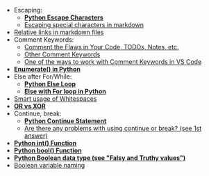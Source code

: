 * Escaping:
  * [**Python Escape Characters**](https://www.w3schools.com/python/gloss_python_escape_characters.asp)
  * [Escaping special characters in markdown](https://tech.saigonist.com/b/code/escaping-special-characters-markdown.html)
* [Relative links in markdown files](https://github.blog/2013-01-31-relative-links-in-markup-files/)
* Comment Keywords:
  * [Comment the Flaws in Your Code, TODOs, Notes, etc.](Files/L09_AORC_comment_the_flaws_in_your_code.png)
  * [Other Comment Keywords](https://stackoverflow.com/questions/9586478/ide-comment-keywords)
  * [One of the ways to work with Comment Keywords in VS Code](https://thomasventurini.com/articles/the-best-way-to-work-with-todos-in-vscode/)
* [**Enumerate() in Python**](https://www.geeksforgeeks.org/enumerate-in-python/)
* Else after For/While:
  * [**Python Else Loop**](https://www.geeksforgeeks.org/python-else-loop/)
  * [**Else with For loop in Python**](https://www.geeksforgeeks.org/using-else-conditional-statement-with-for-loop-in-python/)
* [Smart usage of Whitespaces](https://medium.datadriveninvestor.com/whitespaces-can-reveal-your-coding-skills-and-determine-your-salary-maybe-b5fb5c300cb4)
* [**OR vs XOR**](Files/L09_OR_vs_XOR.py)
* Continue, break:
  * [**Python Continue Statement**](https://www.geeksforgeeks.org/python-continue-statement/)
  * [Are there any problems with using continue or break? (see 1st answer)](https://softwareengineering.stackexchange.com/questions/434124/are-there-any-problems-with-using-continue-or-break)
* [**Python int() Function**](https://www.w3schools.com/python/ref_func_int.asp)
* [**Python bool() Function**](https://www.w3schools.com/python/ref_func_bool.asp)
* [**Python Boolean data type (see "Falsy and Truthy values")**](https://www.pythontutorial.net/python-basics/python-boolean/)
* [Boolean variable naming](https://www.samanthaming.com/tidbits/34-better-boolean-variable-names/)

